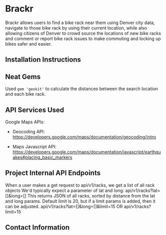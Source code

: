 # Brackr

Brackr allows users to find a bike rack near them using Denver city data, navigate to those bike rack by using their current location, while also allowing citizens of Denver to crowd source the locations of new bike racks and comment or report bike rack issues to make commuting and locking up bikes safer and easier.

## Installation Instructions

## Neat Gems

Used `gem 'geokit'` to calculate the distances between the search location and each bike rack.

## API Services Used

Google Maps APIs:

* Geocoding API: https://developers.google.com/maps/documentation/geocoding/intro

* Maps Javascript API: https://developers.google.com/maps/documentation/javascript/earthquakes#placing_basic_markers

## Project Internal API Endpoints


When a user makes a get request to api/v1/racks, we get a list of all rack objects
We'd typically expect a parameter of lat and long:
api/v1/racks?lat=[]&long=[]
This returns JSON of all racks, sorted by distance from the lat and long params.
Default limit is 20, but if a limit params is added, then it can be adjusted.
api/v1/racks?lat=[]&long=[]&limit=15
OR
api/v1/racks?limit=15



## Contact Information
